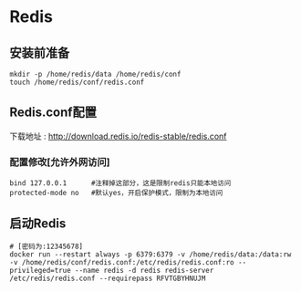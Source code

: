 # Redis

## 安装前准备

```shell
mkdir -p /home/redis/data /home/redis/conf
touch /home/redis/conf/redis.conf
```

## Redis.conf配置

下载地址 : http://download.redis.io/redis-stable/redis.conf

### 配置修改[允许外网访问]

```shell
bind 127.0.0.1 		#注释掉这部分，这是限制redis只能本地访问
protected-mode no 	#默认yes，开启保护模式，限制为本地访问
```

## 启动Redis 

```shell
# [密码为:12345678]
docker run --restart always -p 6379:6379 -v /home/redis/data:/data:rw -v /home/redis/conf/redis.conf:/etc/redis/redis.conf:ro --privileged=true --name redis -d redis redis-server /etc/redis/redis.conf --requirepass RFVTGBYHNUJM 
```

